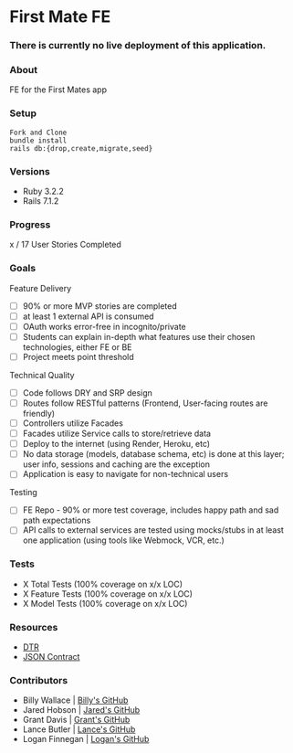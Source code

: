 # First Mate FE

### There is currently no live deployment of this application.

### About

FE for the First Mates app

### Setup

```
Fork and Clone
bundle install
rails db:{drop,create,migrate,seed}
```

### Versions

- Ruby 3.2.2
- Rails 7.1.2

### Progress

x / 17 User Stories Completed

### Goals

Feature Delivery
- [ ] 90% or more MVP stories are completed
- [ ] at least 1 external API is consumed
- [ ] OAuth works error-free in incognito/private
- [ ] Students can explain in-depth what features use their chosen technologies, either FE or BE
- [ ] Project meets point threshold

Technical Quality
- [ ] Code follows DRY and SRP design
- [ ] Routes follow RESTful patterns (Frontend, User-facing routes are friendly)
- [ ] Controllers utilize Facades
- [ ] Facades utilize Service calls to store/retrieve data
- [ ] Deploy to the internet (using Render, Heroku, etc)
- [ ] No data storage (models, database schema, etc) is done at this layer; user info, sessions and caching are the exception
- [ ] Application is easy to navigate for non-technical users

Testing
- [ ] FE Repo - 90% or more test coverage, includes happy path and sad path expectations
- [ ] API calls to external services are tested using mocks/stubs in at least one application (using tools like Webmock, VCR, etc.)

### Tests

* X Total Tests (100% coverage on x/x LOC)
* X Feature Tests (100% coverage on x/x LOC)
* X Model Tests (100% coverage on x/x LOC)

### Resources

* [DTR]()
* [JSON Contract]()

### Contributors

* Billy Wallace | [Billy's GitHub](https://github.com/wallacebilly1) 
* Jared Hobson | [Jared's GitHub](https://github.com/JaredMHobson)
* Grant Davis | [Grant's GitHub](https://github.com/grantdavis303)
* Lance Butler | [Lance's GitHub](https://github.com/LJ9332) 
* Logan Finnegan | [Logan's GitHub](https://github.com/LoganFinnegan) 




